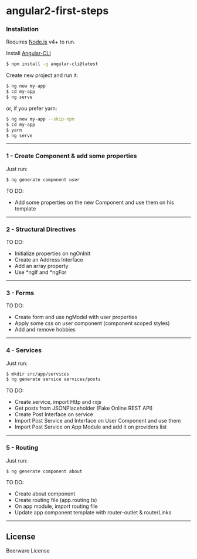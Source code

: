 # angular2-first-steps


### Installation

Requires [Node.js](https://nodejs.org/) v4+ to run.

Install [Angular-CLI](https://github.com/angular/angular-cli)

```sh
$ npm install -g angular-cli@latest
```

Create new project and run it:

```sh
$ ng new my-app
$ cd my-app
$ ng serve
```

or, if you prefer yarn:

```sh
$ ng new my-app --skip-npm
$ cd my-app
$ yarn
$ ng serve
```

----

### 1 - Create Component & add some properties

Just run:

```sh
$ ng generate component user
```

TO DO:
* Add some properties on the new Component and use them on his template

----

### 2 - Structural Directives

TO DO:
* Initialize properties on ngOnInit
* Create an Address Interface
* Add an array property
* Use *ngIf and *ngFor

----

### 3 - Forms

TO DO:
* Create form and use ngModel with user properties
* Apply some css on user component (component scoped styles)
* Add and remove hobbies

----

### 4 - Services

Just run:

```sh
$ mkdir src/app/services
$ ng generate service services/posts
```

TO DO:
* Create service, import Http and rxjs
* Get posts from JSONPlaceholder (Fake Online REST API)
* Create Post Interface on service
* Import Post Service and Interface on User Component and use them
* Import Post Service on App Module and add it on providers list

----

### 5 - Routing

Just run:

```sh
$ ng generate component about
```

TO DO:
* Create about component
* Create routing file (app.routing.ts)
* On app module, import routing file
* Update app component template with router-outlet & routerLinks

----

License
----
Beerware License
